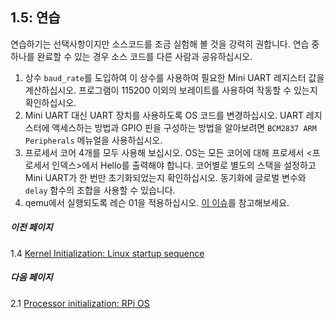## 1.5: 연습

연습하기는 선택사항이지만 소스코드를 조금 실험해 볼 것을 강력히 권합니다. 연습 중 하나를 완료할 수 있는 경우 소스 코드를 다른 사람과 공유하십시오.

1.  상수 `baud_rate`를 도입하여 이 상수를 사용하여 필요한 Mini UART 레지스터 값을 계산하십시오. 프로그램이 115200 이외의 보레이트를 사용하여 작동할 수 있는지 확인하십시오.
2.  Mini UART 대신 UART 장치를 사용하도록 OS 코드를 변경하십시오. UART 레지스터에 액세스하는 방법과 GPIO 핀을 구성하는 방법을 알아보려면 `BCM2837 ARM Peripherals` 메뉴얼을 사용하십시오.
3.  프로세서 코어 4개를 모두 사용해 보십시오. OS는 모든 코어에 대해 프로세서 <프로세서 인덱스>에서 Hello를 출력해야 합니다. 코어별로 별도의 스택을 설정하고 Mini UART가 한 번만 초기화되었는지 확인하십시오. 동기화에 글로벌 변수와 `delay` 함수의 조합을 사용할 수 있습니다.
4.  qemu에서 실행되도록 레슨 01을 적용하십시오. [이 이슈](https://github.com/s-matyukevich/raspberry-pi-os/issues/8)를 참고해보세요.

##### 이전 페이지

1.4  [Kernel Initialization: Linux startup sequence](./kernel-startup.md)

##### 다음 페이지

2.1  [Processor initialization: RPi OS](../lesson02/rpi-os.md)
